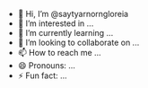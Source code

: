 - 👋 Hi, I’m @saytyarnorngloreia
- 👀 I’m interested in ...
- 🌱 I’m currently learning ...
- 💞️ I’m looking to collaborate on ...
- 📫 How to reach me ...
- 😄 Pronouns: ...
- ⚡ Fun fact: ...

<!---
saytyarnorngloreia/saytyarnorngloreia is a ✨ special ✨ repository because its `README.md` (this file) appears on your GitHub profile.
You can click the Preview link to take a look at your changes.
--->
